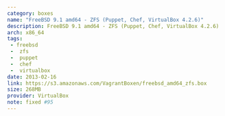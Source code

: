 ```yaml
---
category: boxes
name: "FreeBSD 9.1 amd64 - ZFS (Puppet, Chef, VirtualBox 4.2.6)"
description: FreeBSD 9.1 amd64 - ZFS (Puppet, Chef, VirtualBox 4.2.6)
arch: x86_64
tags:
 - freebsd
 -  zfs
 -  puppet
 -  chef
 -  virtualbox
date: 2013-02-16
link: https://s3.amazonaws.com/VagrantBoxen/freebsd_amd64_zfs.box
size: 268MB
provider: VirtualBox
note: fixed #95
---
```

